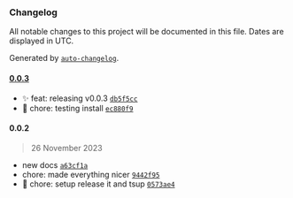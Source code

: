 ### Changelog

All notable changes to this project will be documented in this file. Dates are displayed in UTC.

Generated by [`auto-changelog`](https://github.com/CookPete/auto-changelog).

#### [0.0.3](https://github.com/devoplx/fastify-essentials/compare/0.0.2...0.0.3)

-   ✨ feat: releasing v0.0.3 [`db5f5cc`](https://github.com/devoplx/fastify-essentials/commit/db5f5ccdb7e426fb3546b4e58d1e8b12d8a26ae4)
-   🔧 chore: testing install [`ec880f9`](https://github.com/devoplx/fastify-essentials/commit/ec880f9529fe19563281c1fa9c2ae0b6740bf624)

#### 0.0.2

> 26 November 2023

-   new docs [`a63cf1a`](https://github.com/devoplx/fastify-essentials/commit/a63cf1a5a58ffead228d20159cf0c814e7659151)
-   chore: made everything nicer [`9442f95`](https://github.com/devoplx/fastify-essentials/commit/9442f95bc5a00496d376e7a2c7c61332bd0c8202)
-   🔧 chore: setup release it and tsup [`0573ae4`](https://github.com/devoplx/fastify-essentials/commit/0573ae4150f307d874a3b272d43a78a99a3d1f64)
